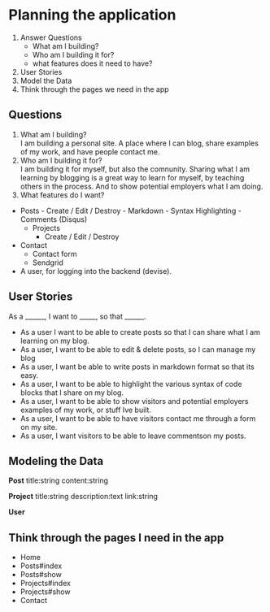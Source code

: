 # Planning the application
  1. Answer Questions  
      - What am I building?  
      - Who am I building it for?  
      - what features does it need to have?  
  2. User Stories
  3. Model the Data
  4. Think through the pages we need in the app


## Questions


   1. What am I building?  
I am building a personal site. A place where I can blog, share examples of my work, and have people contact me.
   2. Who am I building it for?  
    I am building it for myself, but also the comnunity. Sharing what I am learning by blogging is a great way to learn for myself, by teaching others in the process. And to show potential employers what I am doing.  
   3. What features do I want?
                          
  - Posts
        - Create / Edit / Destroy
        - Markdown
        - Syntax Highlighting
        - Comments (Disqus)
    -  Projects
          - Create / Edit / Destroy
  -  Contact
        - Contact form
        - Sendgrid
  -  A user, for logging into the backend (devise).


## User Stories
          
  As a ______, I want to _____, so that ______.
  
- As a user I want to be able to create posts so that I can   share what I am learning on my blog.
- As a user, I want to be able to edit & delete posts, so I   can manage my blog
- As a user, I want be able to write posts in markdown format so that its easy.
- As a user, I want to be able to highlight the various syntax of code blocks that I share on my blog.
- As a user, I want to be able to show visitors and potential employers examples of my work, or stuff Ive built.
- As a user, I want to be able to have visitors contact me through a form on my site.
- As a user, I want visitors to be able to leave commentson my posts.


## Modeling the Data

  **Post**
    title:string
    content:string

  **Project**
    title:string
    description:text
    link:string

  **User**

## Think through the pages I need in the app

- Home
- Posts#index
- Posts#show
- Projects#index
- Projects#show
- Contact